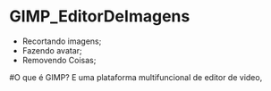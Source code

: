 # GIMP_EditorDeImagens
 
 * Recortando imagens;
 * Fazendo avatar;
 * Removendo Coisas;

#O que é GIMP?
E uma plataforma multifuncional de editor de video,
 
